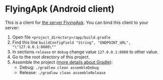 # FlyingApk (Android client)

This is a client for [the server FlyingApk](https://github.com/lucky-dev/flying_apk_sinatra). You can bind this client to your server:

1. Open file `<project_directory>/app/build.gradle`
2. Find this line `buildConfigField "String", "ENDPOINT_URL", "\"127.0.0.1:8080\""`
3. In sections `release` or `debug` change value `127.0.0.1:8080` to other value.
4. Go to the root directory of this project.
5. Assemble the project ([more details about Gradle](http://tools.android.com/tech-docs/new-build-system/user-guide)):
    * Debug: `./gradlew clean assembleDebug`
    * Release: `./gradlew clean assembleRelease`
